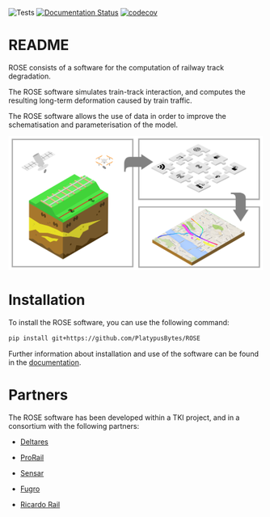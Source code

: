 ![Tests](https://github.com/PlatypusBytes/rose/actions/workflows/workflow.yml/badge.svg)
[![Documentation Status](https://readthedocs.org/projects/rose-model/badge/?version=latest)](https://rose-model.readthedocs.io/)
[![codecov](https://codecov.io/gh/PlatypusBytes/rose/graph/badge.svg?token=BxXZoumoIt)](https://codecov.io/gh/PlatypusBytes/rose)

# README

ROSE consists of a software for the computation of railway track degradation.

The ROSE software simulates train-track interaction, and computes the resulting
long-term deformation caused by train traffic.

The ROSE software allows the use of data in order to improve the schematisation
and parameterisation of the model.

![scheme](./docs/_static/scheme.png)


# Installation

To install the ROSE software, you can use the following command:

```bash
pip install git+https://github.com/PlatypusBytes/ROSE
```

Further information about installation and use of the software can be found in the
[documentation](https://rose-model.readthedocs.io/).


# Partners
The ROSE software has been developed within a TKI project, and in a consortium with the following partners:

* [Deltares](https://www.deltares.nl)

* [ProRail](https://www.prorail.nl)

* [Sensar](https://www.sensar.nl)

* [Fugro](https://www.fugro.com/nl)

* [Ricardo Rail](https://www.ricardo.com/rail/)
